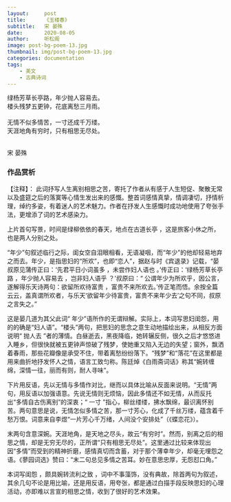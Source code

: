 ```yaml
---
layout:     post
title:      《玉楼春》
subtitle:   宋 晏殊
date:       2020-08-05
author:     听松阁
image: post-bg-poem-13.jpg
thumbnail: img/post-bg-poem-13.jpg
categories: documentation
tags:
    - 美文
    - 古典诗词
---
```


绿杨芳草长亭路，年少抛人容易去。<br>
楼头残梦五更钟，花底离愁三月雨。<br>
<br>
无情不似多情苦，一寸还成千万缕。<br>
天涯地角有穷时，只有相思无尽处。<br>
<br>

宋 晏殊


### 作品赏析
【注释】：
此词抒写人生离别相思之苦，寄托了作者从有感于人生短促、聚散无常以及盛筵之后的落寞等心情生发出来的感慨。整首词感情真挚，情调凄切，抒情析理，绰约多姿，有着迷人的艺术魅力。作者在抒发人生感慨时成功地使用了夸张手法，更增添了词的艺术感染力。

上片首句写景，时间是绿柳依依的春天，地点在古道长亭 ，这是旅客小休之所，也是两人分别之处。

“年少”句叙述临行之际，闺女空自泪眼相看，无语凝咽，而“年少”的他却轻易地弃之而去。年少，是指思妇的“所欢”，也即“恋人”，据赵与时《宾退录》记载，“晏叔原见蒲传正曰：‘先君平日小词虽多 ，未尝作妇人语也 。’传正曰：‘绿杨芳草长亭路 ，年少抛人容易去 ，岂非妇人语乎 ？’叔原曰：“ 公谓年少为所欢乎，因公言，遂解得乐天诗两句：欲留所欢待富贵 ，富贵不来所欢去。’传正笔而悟。余按全篇云云，盖真谓所欢者，与乐天‘欲留年少待富贵，富贵不来年少去’之句不同，叔原之言失之。”

这是晏几道为其父此词“ 年少”语所作的无谓辩解。实际上，本词写思妇闺怨，用的的确是“妇人语”。“楼头”两句，把思妇的思念之意生动地描绘出来，从相反方面说明“ 抛人去 ”者的薄情。白昼逝去，黑夜降临，她转辗反侧，很久之后才悠悠进入睡乡，但很快就被五更钟声惊破了残梦，使她重又陷入无边的失望；窗外，飘洒着春雨，那些花瓣像是承受不住，带着离愁纷纷落下。“残梦”和“落花”在这里都是用来曲折地抒发怀人之情，语言工致匀称。陈廷焯《白雨斋词话》称其“婉转缠绵，深情一往，丽而有则，耐人寻味”。

下片用反语，先以无情与多情作对比，继而以具体比喻从反面来说明。“无情”两句，用反语以加强语意。先说无情则无烦恼，因此多情还不如无情，从而反托出“多情自古伤离别”的深衷；“ 一寸 ”指心，柳丝缕缕，拂水飘绵，最识离怀别苦。两句意思是说，无情怎似多情之苦，那一寸芳心，化成了千丝万缕，蕴含着千愁万恨。词意来自李煜“一片芳心千万绪，人间没个安排处”（《蝶恋花》）。

末两句含意深婉。天涯地角，是天地之尽头，故云“有穷时”。然而，别离之后的相思之情，却是无穷无尽的，正所谓“只有相思无尽处”。这里通过比较来体现出因“多情”而受到的精神折磨，感情真切而含蓄，对于那个薄幸年少，却毫无埋怨之语。《蓼园词选》赞曰：“末二句总见多情之苦耳。妙在意思忠厚，无怨怼口角。”

本词写闺怨 ，颇具婉转流利之致 ，词中不事藻饰，没有典故，除首两句为叙述，其余几句不论是用比喻，还是用反语，用夸张，都是通过白描手段反映思妇的心理活动，亦即难以言宣的相思之情，收到了很好的艺术效果。
